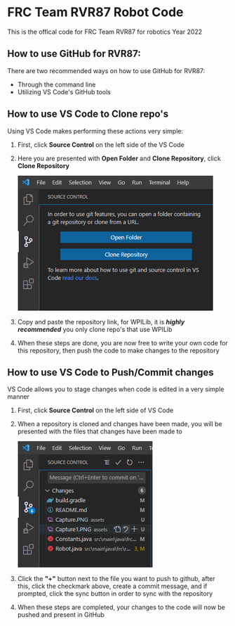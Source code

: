 # FRC Team RVR87 Robot Code

This is the offical code for FRC Team RVR87 for robotics Year 2022

## How to use GitHub for RVR87:

There are two recommended ways on how to use GitHub for RVR87:
- Through the command line
- Utilizing VS Code's GitHub tools  

## How to use VS Code to Clone repo's

Using VS Code makes performing these actions very simple:
1.  First, click **Source Control** on the left side of the VS Code
2.  Here you are presented with **Open Folder** and **Clone Repository**, click **Clone Repository** 

    ![Repo Control image](/assets/Clone.PNG)
3.  Copy and paste the repository link, for WPILib, it is ***highly recommended*** you only clone repo's that use WPILib

4.  When these steps are done, you are now free to write your own code for this repository, then push the code to make changes to the repository 
## How to use VS Code to Push/Commit changes 
VS Code allows you to stage changes when code is edited in a very simple manner


1. First, click **Source Control** on the left side of VS Code
2. When a repository is cloned and changes have been made, you will be presented with the files that changes have been made to

    ![Commit image](/assets/PushCommit.PNG)
3. Click the **"+"** button next to the file you want to push to github, after this, click the checkmark above, create a commit message, and if prompted, click the sync button in order to sync with the repository 
4. When these steps are completed, your changes to the code will now be pushed and present in GitHub 
##  


